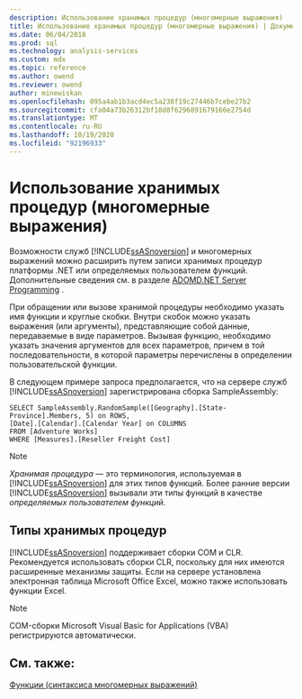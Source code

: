 ```yaml
---
description: Использование хранимых процедур (многомерные выражения)
title: Использование хранимых процедур (многомерные выражения) | Документация Майкрософт
ms.date: 06/04/2018
ms.prod: sql
ms.technology: analysis-services
ms.custom: mdx
ms.topic: reference
ms.author: owend
ms.reviewer: owend
author: minewiskan
ms.openlocfilehash: 095a4ab1b3acd4ec5a238f19c27446b7cebe27b2
ms.sourcegitcommit: cfa04a73b26312bf18d8f6296891679166e2754d
ms.translationtype: MT
ms.contentlocale: ru-RU
ms.lasthandoff: 10/19/2020
ms.locfileid: "92196933"
---
```

# <a name="using-stored-procedures-mdx"></a>Использование хранимых процедур (многомерные выражения)


  Возможности служб [!INCLUDE[ssASnoversion](../includes/ssasnoversion-md.md)] и многомерных выражений можно расширить путем записи хранимых процедур платформы .NET или определяемых пользователем функций. Дополнительные сведения см. в разделе [ADOMD.NET Server Programming](/analysis-services/adomd/multidimensional-models-adomd-net-server/adomd-net-server-programming) .  
  
 При обращении или вызове хранимой процедуры необходимо указать имя функции и круглые скобки. Внутри скобок можно указать выражения (или аргументы), представляющие собой данные, передаваемые в виде параметров. Вызывая функцию, необходимо указать значения аргументов для всех параметров, причем в той последовательности, в которой параметры перечислены в определении пользовательской функции.  
  
 В следующем примере запроса предполагается, что на сервере служб [!INCLUDE[ssASnoversion](../includes/ssasnoversion-md.md)] зарегистрирована сборка SampleAssembly:  
  
```  
SELECT SampleAssembly.RandomSample([Geography].[State-Province].Members, 5) on ROWS,   
[Date].[Calendar].[Calendar Year] on COLUMNS  
FROM [Adventure Works]  
WHERE [Measures].[Reseller Freight Cost]  
```  
  
> [!NOTE]  
>  *Хранимая процедура* — это терминология, используемая в [!INCLUDE[ssASnoversion](../includes/ssasnoversion-md.md)] для этих типов функций. Более ранние версии [!INCLUDE[ssASnoversion](../includes/ssasnoversion-md.md)] вызывали эти типы функций в качестве *определяемых пользователем функций*.  
  
## <a name="types-of-stored-procedures"></a>Типы хранимых процедур  
 [!INCLUDE[ssASnoversion](../includes/ssasnoversion-md.md)] поддерживает сборки COM и CLR. Рекомендуется использовать сборки CLR, поскольку для них имеются расширенные механизмы защиты. Если на сервере установлена электронная таблица Microsoft Office Excel, можно также использовать функции Excel.  
  
> [!NOTE]  
>  COM-сборки Microsoft Visual Basic for Applications (VBA) регистрируются автоматически.  
  
## <a name="see-also"></a>См. также:  
 [Функции &#40;синтаксиса многомерных выражений&#41;](../mdx/functions-mdx-syntax.md)  
  
